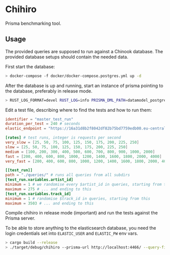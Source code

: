 # Chihiro

Prisma benchmarking tool.

## Usage

The provided queries are supposed to run against a Chinook database. The
provided database setups should contain the needed data.

First start the database:

``` bash
> docker-compose -f docker/docker-compose.postgres.yml up -d
```

After the database is up and running, start an instance of prisma pointing to
the database, preferably in release mode.

``` bash
> RUST_LOG_FORMAT=devel RUST_LOG=info PRISMA_DML_PATH=datamodel_postgres.prisma prisma
```

Edit a test file, describing where to find the tests and how to run them:

``` toml
identifier = "master_test_run"
duration_per_test = 240 # seconds
elastic_endpoint = "https://16a31d8b2f8042df82b75bd7759edb00.eu-central-1.aws.cloud.es.io:9243/"

[rates] # test runs, integer is requests per second
very_slow = [25, 50, 75, 100, 125, 150, 175, 200, 225, 250]
slow = [25, 50, 75, 100, 125, 150, 175, 200, 225, 250]
medium = [100, 200, 300, 400, 500, 600, 700, 800, 900, 1000, 2000]
fast = [200, 400, 600, 800, 1000, 1200, 1400, 1600, 1800, 2000, 4000]
very_fast = [200, 400, 600, 800, 1000, 1200, 1400, 1600, 1800, 2000, 4000]

[[test_run]]
path = "./queries/" # runs all queries from all subdirs
[test_run.variables.artist_id]
minimum = 1 # we randomise every $artist_id in queries, starting from this
maximum = 275 # ... and ending to this
[test_run.variables.track_id]
minimum = 1 # randomise $track_id in queries, starting from this
maximum = 3503 # ... and ending to this
```

Compile chihiro in release mode (important) and run the tests against the
Prisma server.

To be able to store anything to the elasticsearch database, you need the login
credentials set into `ELASTIC_USER` and `ELASTIC_PW` env vars.


``` bash
> cargo build --release
> ./target/debug/chihiro --prisma-url http://localhost:4466/ --query-file test_run.toml --show-progress --metrics-database response_times
```
